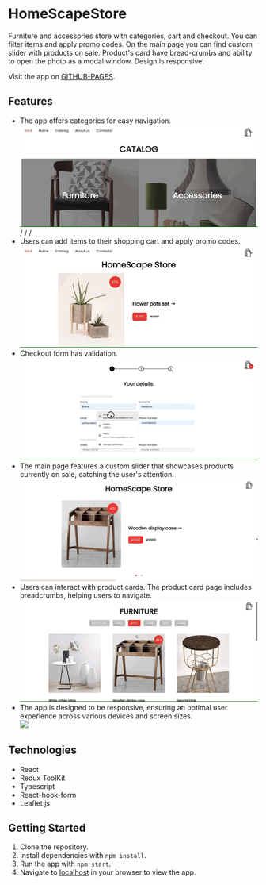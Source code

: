 # HomeScapeStore

Furniture and accessories store with categories, cart and checkout. You can filter items and apply promo codes. On the main page you can find custom slider with products on sale. Product's card have bread-crumbs and ability to open the photo as a modal window. Design is responsive.

Visit the app on [GITHUB-PAGES](https://palinakarabovich.github.io/home-scape-store/).

## Features
- The app offers categories for easy navigation.       
  ![](categories.gif)
  /
  /
  /
- Users can add items to their shopping cart and apply promo codes.         
  ![](cart.gif)
- Checkout form has validation.          
  ![](form.gif)
- The main page features a custom slider that showcases products currently on sale, catching the user's attention.        
  ![](slider.gif)
- Users can interact with product cards. The product card page includes breadcrumbs, helping users to navigate.       
  ![](product-card.gif)
- The app is designed to be responsive, ensuring an optimal user experience across various devices and screen sizes.        
  ![](mobile.gif)

## Technologies
- React
- Redux ToolKit
- Typescript
- React-hook-form
- Leaflet.js

## Getting Started

1. Clone the repository.
2. Install dependencies with `npm install`.
3. Run the app with `npm start`.
4. Navigate to [localhost](http://localhost:3000/home-scape-store/) in your browser to view the app.
